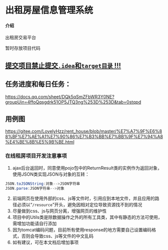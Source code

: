 # 出租房屋信息管理系统

#### 介绍
出租房交易平台

暂时存放项目代码

## <ins>提交项目禁止提交`.idea`和`target目录` !!!</ins>

## 任务进度和每日任务：
https://docs.qq.com/sheet/DQk5qSmZFbWR3Y0NE?groupUin=4ffoQqsgdrk51OP5JTQ3ng%253D%253D&tab=0stqpd

## 用例图
https://gitee.com/LovelyHzz/rent_house/blob/master/%E7%A7%9F%E6%88%BF%E7%AE%A1%E7%90%86%E7%B3%BB%E7%BB%9F%E7%94%A8%E4%BE%8B%E5%9B%BE.html

### 在线租房项目开发注意事项
1. ajax后台返回时，同意使用pojo包中的ReturnResult类的实例作为返回对象，使用JSON类实现JSON与对象的互转：
```java
JSON.toJSONString:对象-->JSON字符串
JSON.parse:JSON字符串-->对象
```
2. 前端网页在使用外部的css、js等文件时，引用应到本地文件，并且应用的路径必须以“`/resource`”开头，避免因相对定位导致资源找不到的情况
3. 尽量做到css、js与网页分离，增强网页的维护性
4. 项目中的Utils类是除数据操作之外的所有工具类，其中有静态的方法可使用，需增加功能请自行添加
5. 因为tomcat编码问题，目前所有使用response的地方需要自己设置编码格式，否则会导致css、js等文件的中文乱码
6. 如有建议，可在本文档后增加事项
